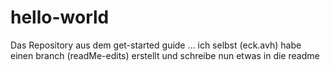 # hello-world
Das Repository aus dem get-started guide
... ich selbst (eck.avh) habe einen branch (readMe-edits) erstellt und schreibe nun etwas in die readme
